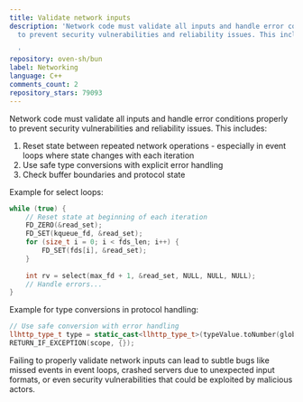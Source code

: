 ```yaml
---
title: Validate network inputs
description: 'Network code must validate all inputs and handle error conditions properly
  to prevent security vulnerabilities and reliability issues. This includes:

  '
repository: oven-sh/bun
label: Networking
language: C++
comments_count: 2
repository_stars: 79093
---
```


Network code must validate all inputs and handle error conditions properly to prevent security vulnerabilities and reliability issues. This includes:

1. Reset state between repeated network operations - especially in event loops where state changes with each iteration
2. Use safe type conversions with explicit error handling
3. Check buffer boundaries and protocol state

Example for select loops:
```c
while (true) {
    // Reset state at beginning of each iteration
    FD_ZERO(&read_set);
    FD_SET(kqueue_fd, &read_set);
    for (size_t i = 0; i < fds_len; i++) {
        FD_SET(fds[i], &read_set);
    }
    
    int rv = select(max_fd + 1, &read_set, NULL, NULL, NULL);
    // Handle errors...
}
```

Example for type conversions in protocol handling:
```cpp
// Use safe conversion with error handling
llhttp_type_t type = static_cast<llhttp_type_t>(typeValue.toNumber(globalObject));
RETURN_IF_EXCEPTION(scope, {});
```

Failing to properly validate network inputs can lead to subtle bugs like missed events in event loops, crashed servers due to unexpected input formats, or even security vulnerabilities that could be exploited by malicious actors.